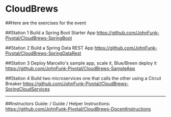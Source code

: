 # CloudBrews

##Here are the exercises for the event

##Station 1
Build a Spring Boot Starter App
https://github.com/JohnFunk-Pivotal/CloudBrews-SpringBoot

##Station 2
Build a Spring Data REST App
https://github.com/JohnFunk-Pivotal/CloudBrews-SpringDataRest

##Station 3
Deploy Marcello's sample app, scale it, Blue/Breen deploy it
https://github.com/JohnFunk-Pivotal/CloudBrews-SampleApp

##Station 4
Build two microservices one that calls the other using a Circut Breaker
https://github.com/JohnFunk-Pivotal/CloudBrews-SpringCloudServices

----
##Instructors Guide: / Guide / Helper Instructions:
https://github.com/JohnFunk-Pivotal/CloudBrews-DocentInstructions



